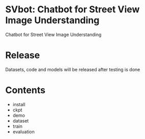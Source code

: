 # SVbot: Chatbot for Street View Image Understanding
Chatbot for Street View Image Understanding
# Release
Datasets, code and models will be released after testing is done
# Contents
* install
* ckpt
* demo
* dataset
* train
* evaluation
